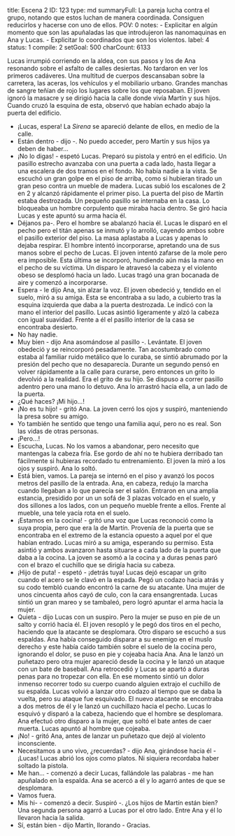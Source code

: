 title:          Escena 2
ID:             123
type:           md
summaryFull:    La pareja lucha contra el grupo, notando que estos luchan de manera coordinada. Consiguen reducirlos y hacerse con uno de ellos.
POV:            0
notes:          - Explicitar en algún momento que son las apuñaladas las que introdujeron las nanomaquinas en Ana y Lucas.
                - Explicitar lo coordinados que son los violentos.
label:          4
status:         1
compile:        2
setGoal:        500
charCount:      6133


Lucas irrumpió corriendo en la aldea, con sus pasos y los de Ana resonando sobre el asfalto de calles desiertas.
No tardaron en ver los primeros cadáveres. Una multitud de cuerpos descansaban sobre la carretera, las aceras, los vehículos y el mobiliario urbano. Grandes manchas de sangre teñían de rojo los lugares sobre los que reposaban.
El joven ignoró la masacre y se dirigió hacia la calle donde vivía Martín y sus hijos. Cuando cruzó la esquina de esta, observó que habían echado abajo la puerta del edificio.
- ¡Lucas, espera!
La *Sirena* se apareció delante de ellos, en medio de la calle.
- Están dentro - dijo -. No puedo acceder, pero Martín y sus hijos ya deben de haber...
- ¡No lo digas! - espetó Lucas. Preparó su pistola y entró en el edificio.
Un pasillo estrecho avanzaba con una puerta a cada lado, hasta llegar a una escalera de dos tramos en el fondo.
No había nadie a la vista.
Se escuchó un gran golpe en el piso de arriba, como si hubieran tirado un gran peso contra un mueble de madera.
Lucas subió los escalones de 2 en 2 y alcanzó rápidamente el primer piso.
La puerta del piso de Martín estaba destrozada.
Un pequeño pasillo se internaba en la casa. Lo bloqueaba un hombre corpulento que miraba hacia dentro. Se giró hacia Lucas y este apuntó su arma hacia él.
- Déjanos pa-.
Pero el hombre se abalanzó hacia él. Lucas le disparó en el pecho pero el titán apenas se inmutó y lo arrolló, cayendo ambos sobre el pasillo exterior del piso.
La masa aplastaba a Lucas y apenas lo dejaba respirar. El hombre intentó incorporarse, apretando una de sus manos sobre el pecho de Lucas.
El joven intentó zafarse de la mole pero era imposible. Esta última se incorporó, hundiendo aún más la mano en el pecho de su víctima.
Un disparo le atravesó la cabeza y el violento obeso se desplomó hacia un lado.
Lucas tragó una gran bocanada de aire y comenzó a incorporarse.
- Espera - le dijo Ana, sin alzar la voz.
El joven obedeció y, tendido en el suelo, miró a su amiga. Esta se encontraba a su lado, a cubierto tras la esquina izquierda que daba a la puerta destrozada. Le indicó con la mano el interior del pasillo.
Lucas asintió ligeramente y alzó la cabeza con igual suavidad. Frente a él el pasillo interior de la casa se encontraba desierto.
- No hay nadie.
- Muy bien - dijo Ana asomándose al pasillo -. Levántate.
El joven obedeció y se reincorporó pesadamente.
Tan acostumbrado como estaba al familiar ruido metálico que lo curaba, se sintió abrumado por la presión del pecho que no desaparecía.
Durante un segundo pensó en volver rápidamente a la calle para curarse, pero entonces un grito lo devolvió a la realidad.
Era el grito de su hijo.
Se dispuso a correr pasillo adentro pero una mano lo detuvo. Ana lo arrastró hacia ella, a un lado de la puerta.
- ¿Qué haces? ¡Mi hijo...!
- ¡No es tu hijo! - gritó Ana.
La joven cerró los ojos y suspiró, manteniendo la presa sobre su amigo.
- Yo también he sentido que tengo una familia aquí, pero no es real. Son las vidas de otras personas.
- ¡Pero...!
- Escucha, Lucas. No los vamos a abandonar, pero necesito que mantengas la cabeza fría. Ese gordo de ahí no te hubiera derribado tan fácilmente si hubieras recordado tu entrenamiento.
El joven la miró a los ojos y suspiró.
Ana lo soltó.
- Está bien, vamos.
La pareja se internó en el piso y avanzó los pocos metros del pasillo de la entrada.
Ana, en cabeza, redujo la marcha cuando llegaban a lo que parecía ser el salón. Entraron en una amplia estancia, presidido por un un sofá de 3 plazas volcado en el suelo, y dos sillones a los lados, con un pequeño mueble frente a ellos. Frente al mueble, una tele yacía rota en el suelo.
- ¡Estamos en la cocina! - gritó una voz que Lucas reconoció como la suya propia, pero que era la de Martín.
Provenía de la puerta que se encontraba en el extremo de la estancia opuesto a aquel por el que habían entrado.
Lucas miró a su amiga, esperando su permiso. Esta asintió y ambos avanzaron hasta situarse a cada lado de la puerta que daba a la cocina.
La joven se asomó a la cocina y a duras penas paró con el brazo el cuchillo que se dirigía hacia su cabeza.
- ¡Hijo de puta! - espetó - ¡detrás tuya!
Lucas dejó escapar un grito cuando el acero se le clavó en la espada. Pegó un codazo hacia atrás y su codo tembló cuando encontró la carne de su atacante.
Una mujer de unos cincuenta años cayó de culo, con la cara ensangrentada. Lucas sintió un gran mareo y se tambaleó, pero logró apuntar el arma hacia la mujer.
- Quieta - dijo Lucas con un suspiro.
Pero la mujer se puso en pie de un salto y corrió hacia él.
El joven resopló y le pegó dos tiros en el pecho, haciendo que la atacante se desplomara.
Otro disparo se escuchó a sus espaldas. Ana había conseguido disparar a su enemigo en el muslo derecho y este había caído también sobre el suelo de la cocina pero, ignorando el dolor, se puso en pie y cojeaba hacia Ana.
Ana le lanzó un puñetazo pero otra mujer apareció desde la cocina y le lanzó un ataque con un bate de baseball. Ana retrocedió y Lucas se apartó a duras penas para no tropezar con ella.
En ese momento sintió un dolor inmenso recorrer todo su cuerpo cuando alguien extrajo el cuchillo de su espalda.
Lucas volvió a lanzar otro codazo al tiempo que se daba la vuelta, pero su ataque fue esquivado. El nuevo atacante se encontraba a dos metros de él y le lanzó un cuchillazo hacia el pecho. Lucas lo esquivó y disparó a la cabeza, haciendo que el hombre se desplomara.
Ana efectuó otro disparo a la mujer, que soltó el bate antes de caer muerta. Lucas apuntó al hombre que cojeaba.
- ¡No! - gritó Ana, antes de lanzar un puñetazo que dejó al violento inconsciente.
- Necesitamos a uno vivo, ¿recuerdas? - dijo Ana, girándose hacia él - ¡Lucas!
Lucas abrió los ojos como platos. Ni siquiera recordaba haber soltado la pistola.
- Me han... - comenzó a decir Lucas, fallándole las palabras - me han apuñalado en la espalda.
Ana se acercó a él y lo agarró antes de que se desplomara.
- Vamos fuera.
- Mis hi- - comenzó a decir. Suspiró -. ¿Los hijos de Martín están bien?
Una segunda persona agarró a Lucas por el otro lado. Entre Ana y él lo llevaron hacia la salida.
- Sí, están bien - dijo Martín, llorando - Gracias.